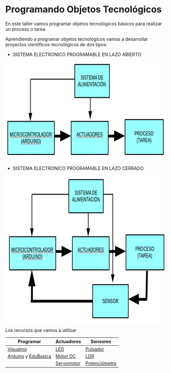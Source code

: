 # Programando Objetos Tecnológicos
En este taller vamos programar objetos tecnológicos básicos para realizar un proceso o tarea.

Aprendiendo a programar objetos tecnológicos vamos a desarrollar proyectos científicos-tecnológicos de dos tipos:

- SISTEMA ELECTRONICO PROGRAMABLE EN LAZO ABIERTO

<a href="" target="_blank"><img width="774" height="310" border="0" align="center" src="img/sistemaElectronicoAbierto.png "/></a>

- SISTEMA ELECTRONICO PROGRAMABLE EN LAZO CERRADO

<a href="" target="_blank"><img width="779" height="460" border="0" align="center" src="img/sistemaElectronicoCerrado.png "/></a>

Los recursos que vamos a utilizar

|Programar|Actuadores|Sensores|
|---------|----------|--------|
|[Visualino](http://www.visualino.net)|[LED](https://github.com/leobotmanuel/EduBasica/tree/master/software/03_Actuadores/04_LED)|[Pulsador](https://github.com/leobotmanuel/EduBasica/tree/master/software/04_Sensores/01_Pulsador)|
|[Arduino](www.arduino.cc) y [EduBasica](www.practicasconarduino.com)|[Motor DC](https://github.com/leobotmanuel/EduBasica/tree/master/software/03_Actuadores/01_MotorDC)|[LDR](https://github.com/leobotmanuel/EduBasica/tree/master/software/04_Sensores/03_LDR_sensorLuz)|
|  |[Servomotor](https://github.com/leobotmanuel/EduBasica/tree/master/software/03_Actuadores/02_Servomotor)|[Potenciómetro](https://github.com/leobotmanuel/EduBasica/tree/master/software/04_Sensores/02_Potenciometro)|

